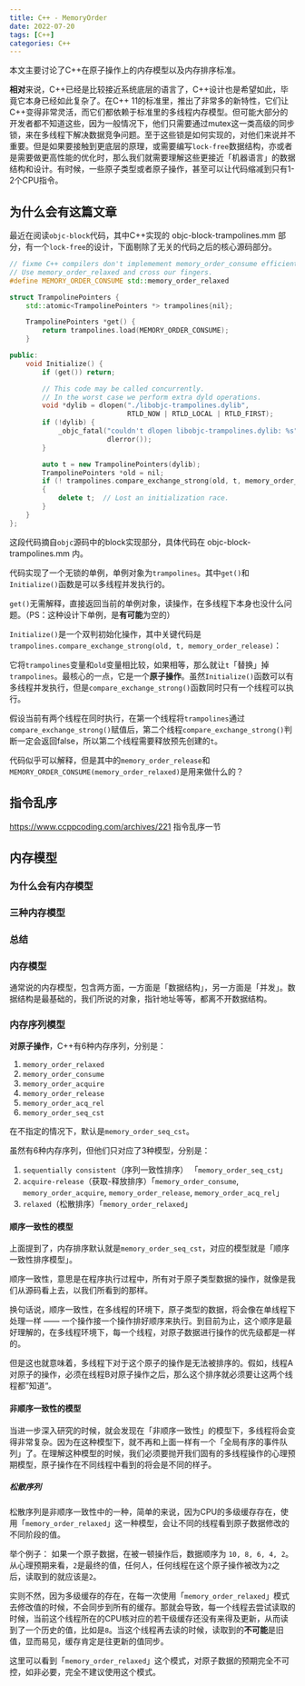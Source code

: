 ```yaml
---
title: C++ - MemoryOrder
date: 2022-07-20
tags: [C++]
categories: C++
---
```


本文主要讨论了C++在原子操作上的内存模型以及内存排序标准。

**相对**来说，C++已经是比较接近系统底层的语言了，C++设计也是希望如此，毕竟它本身已经如此复杂了。在C++ 11的标准里，推出了非常多的新特性，它们让C++变得非常灵活，而它们都依赖于标准里的多线程内存模型。但可能大部分的开发者都不知道这些，因为一般情况下，他们只需要通过mutex这一类高级的同步锁，来在多线程下解决数据竞争问题。至于这些锁是如何实现的，对他们来说并不重要。但是如果要接触到更底层的原理，或需要编写`lock-free`数据结构，亦或者是需要做更高性能的优化时，那么我们就需要理解这些更接近「机器语言」的数据结构和设计。有时候，一些原子类型或者原子操作，甚至可以让代码缩减到只有1-2个CPU指令。

<!-- more -->

## 为什么会有这篇文章

最近在阅读`objc-block`代码，其中C++实现的 objc-block-trampolines.mm 部分，有一个`lock-free`的设计，下面剔除了无关的代码之后的核心源码部分。

``` cpp
// fixme C++ compilers don't implemement memory_order_consume efficiently.
// Use memory_order_relaxed and cross our fingers.
#define MEMORY_ORDER_CONSUME std::memory_order_relaxed

struct TrampolinePointers {
    std::atomic<TrampolinePointers *> trampolines{nil};

    TrampolinePointers *get() {
        return trampolines.load(MEMORY_ORDER_CONSUME);
    }

public:
    void Initialize() {
        if (get()) return;

        // This code may be called concurrently.
        // In the worst case we perform extra dyld operations.
        void *dylib = dlopen("./libobjc-trampolines.dylib",
                             RTLD_NOW | RTLD_LOCAL | RTLD_FIRST);
        if (!dylib) {
            _objc_fatal("couldn't dlopen libobjc-trampolines.dylib: %s",
                        dlerror());
        }

        auto t = new TrampolinePointers(dylib);
        TrampolinePointers *old = nil;
        if (! trampolines.compare_exchange_strong(old, t, memory_order_release))
        {
            delete t;  // Lost an initialization race.
        }
    }
};
```

这段代码摘自`objc`源码中的block实现部分，具体代码在 objc-block-trampolines.mm 内。

代码实现了一个无锁的单例，单例对象为`trampolines`。其中`get()`和`Initialize()`函数是可以多线程并发执行的。

`get()`无需解释，直接返回当前的单例对象，读操作，在多线程下本身也没什么问题。（PS：这种设计下单例，是**有可能**为空的）

`Initialize()`是一个双判初始化操作，其中关键代码是`trampolines.compare_exchange_strong(old, t, memory_order_release)`：

它将`trampolines`变量和`old`变量相比较，如果相等，那么就让`t`「替换」掉`trampolines`。最核心的一点，它是一个**原子操作**。虽然`Initialize()`函数可以有多线程并发执行，但是`compare_exchange_strong()`函数同时只有一个线程可以执行。

假设当前有两个线程在同时执行，在第一个线程将`trampolines`通过`compare_exchange_strong()`赋值后，第二个线程`compare_exchange_strong()`判断一定会返回false，所以第二个线程需要释放预先创建的`t`。

代码似乎可以解释，但是其中的`memory_order_release`和`MEMORY_ORDER_CONSUME(memory_order_relaxed)`是用来做什么的？

## 指令乱序

https://www.ccppcoding.com/archives/221 指令乱序一节

## 内存模型

### 为什么会有内存模型

### 三种内存模型

### 总结



### 内存模型

通常说的内存模型，包含两方面，一方面是「数据结构」，另一方面是「并发」。数据结构是最基础的，我们所说的对象，指针地址等等，都离不开数据结构。

### 内存序列模型

**对原子操作**，C++有6种内存序列，分别是：
1. `memory_order_relaxed`
2. `memory_order_consume`
3. `memory_order_acquire`
4. `memory_order_release`
5. `memory_order_acq_rel`
6. `memory_order_seq_cst`

在不指定的情况下，默认是`memory_order_seq_cst`。

虽然有6种内存序列，但他们只对应了3种模型，分别是：
1. `sequentially consistent`（序列一致性排序） 「`memory_order_seq_cst`」
2. `acquire-release`（获取-释放排序）「`memory_order_consume`, `memory_order_acquire`, `memory_order_release`, `memory_order_acq_rel`」
3. `relaxed`（松散排序）「`memory_order_relaxed`」


#### 顺序一致性的模型
上面提到了，内存排序默认就是`memory_order_seq_cst`，对应的模型就是「顺序一致性排序模型」。

顺序一致性，意思是在程序执行过程中，所有对于原子类型数据的操作，就像是我们从源码看上去，以我们所看到的那样。

换句话说，顺序一致性，在多线程的环境下，原子类型的数据，将会像在单线程下处理一样 —— 一个操作接一个操作排好顺序来执行。到目前为止，这个顺序是最好理解的，在多线程环境下，每一个线程，对原子数据进行操作的优先级都是一样的。

但是这也就意味着，多线程下对于这个原子的操作是无法被排序的。假如，线程A对原子的操作，必须在线程B对原子操作之后，那么这个排序就必须要让这两个线程都”知道“。

#### 非顺序一致性的模型

当进一步深入研究的时候，就会发现在「非顺序一致性」的模型下，多线程将会变得非常复杂。因为在这种模型下，就不再和上面一样有一个「全局有序的事件队列」了。在理解这种模型的时候，我们必须要抛开我们固有的多线程操作的心理预期模型，原子操作在不同线程中看到的将会是不同的样子。

##### 松散序列
松散序列是非顺序一致性中的一种，简单的来说，因为CPU的多级缓存存在，使用「`memory_order_relaxed`」这一种模型，会让不同的线程看到原子数据修改的不同阶段的值。

举个例子：
如果一个原子数据，在被一顿操作后，数据顺序为 `10, 8, 6, 4, 2`。从心理预期来看，`2`是最终的值，任何人，任何线程在这个原子操作被改为`2`之后，读取到的就应该是`2`。

实则不然，因为多级缓存的存在，在每一次使用「`memory_order_relaxed`」模式去修改值的时候，不会同步到所有的缓存。那就会导致，每一个线程去尝试读取的时候，当前这个线程所在的CPU核对应的若干级缓存还没有来得及更新，从而读到了一个历史的值，比如是`8`。当这个线程再去读的时候，读取到的**不可能**是旧值，显而易见，缓存肯定是往更新的值同步。

这里可以看到「`memory_order_relaxed`」这个模式，对原子数据的预期完全不可控，如非必要，完全不建议使用这个模式。